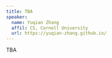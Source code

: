 ```yaml
---
title: TBA
speaker:
  name: Yuqian Zhang
  affil: CS, Cornell University
  url: https://yuqian-zhang.github.io/
---
```


TBA